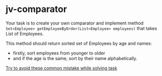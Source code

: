 # jv-comparator

Your task is to create your own comparator and implement method `Set<Employee> getEmployeeByOrder(List<Employee> employees)`
that takes List of Employees.

This method should return sorted set of Employees by age and names:
- firstly, sort employees from younger to older
- and if the age is the same, sort by their name alphabetically.

[Try to avoid these common mistake while solving task](https://mate-academy.github.io/jv-program-common-mistakes/java-core/set-queue-stack-comparator/comparator)
